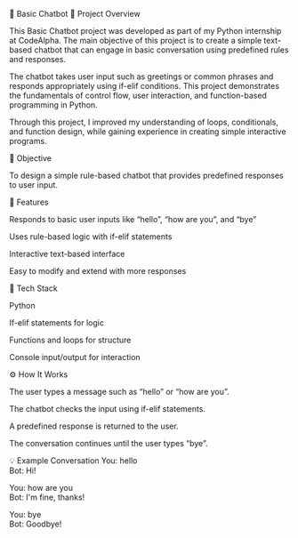 💬 Basic Chatbot
📘 Project Overview

This Basic Chatbot project was developed as part of my Python internship at CodeAlpha.
The main objective of this project is to create a simple text-based chatbot that can engage in basic conversation using predefined rules and responses.

The chatbot takes user input such as greetings or common phrases and responds appropriately using if-elif conditions. This project demonstrates the fundamentals of control flow, user interaction, and function-based programming in Python.

Through this project, I improved my understanding of loops, conditionals, and function design, while gaining experience in creating simple interactive programs.

🎯 Objective

To design a simple rule-based chatbot that provides predefined responses to user input.

🚀 Features

Responds to basic user inputs like “hello”, “how are you”, and “bye”

Uses rule-based logic with if-elif statements

Interactive text-based interface

Easy to modify and extend with more responses

🧠 Tech Stack

Python

If-elif statements for logic

Functions and loops for structure

Console input/output for interaction

⚙️ How It Works

The user types a message such as “hello” or “how are you”.

The chatbot checks the input using if-elif statements.

A predefined response is returned to the user.

The conversation continues until the user types “bye”.

💡 Example Conversation
You: hello  
Bot: Hi!  

You: how are you  
Bot: I'm fine, thanks!  

You: bye  
Bot: Goodbye!
